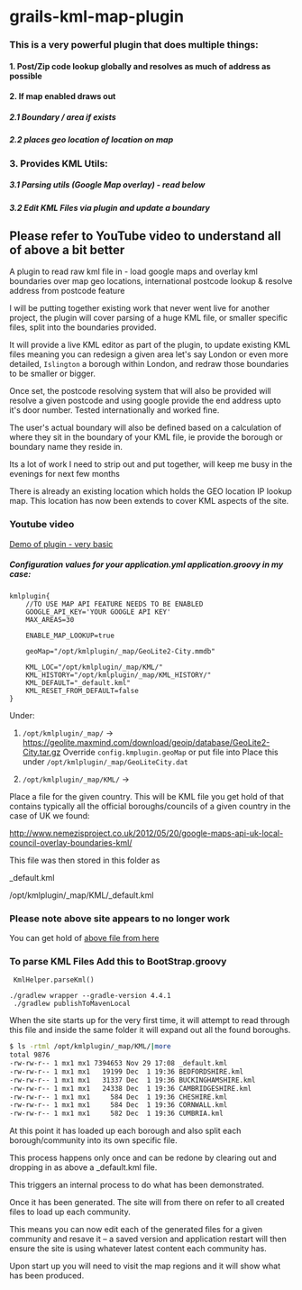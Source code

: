 # grails-kml-map-plugin
### This is a very powerful plugin that does multiple things:

#### 1. Post/Zip code lookup globally and resolves as much of address as possible

#### 2. If map enabled draws out 
##### 2.1 Boundary / area if exists 
##### 2.2 places geo location of location on map

### 3. Provides KML Utils:
##### 3.1 Parsing utils (Google Map overlay) - read below
##### 3.2 Edit KML Files via plugin and update a boundary 

## Please refer to YouTube video to understand all of above a bit better

 

A plugin to read raw kml file in - load google maps and overlay kml boundaries over map geo locations, international postcode lookup &amp; resolve address from postcode feature



I will be putting together existing work that never went live for another project, the plugin will cover parsing of a huge KML file, or smaller specific files, split into the boundaries provided. 

It will provide a live KML editor as part of the plugin, to update existing KML files meaning you can redesign a given area let's say London or even more detailed, `Islington` a borough within London, and redraw those boundaries to be smaller or bigger.

Once set, the postcode resolving system that will also be provided will resolve a given postcode and using google provide the end address upto it's door number. Tested internationally and worked fine.

The user's actual boundary will also be defined based on a calculation of where they sit in the boundary of your KML file, ie provide the borough or boundary name they reside in.


Its a lot of work I need to strip out and put together, will keep me busy in the evenings for next few months


There is already an existing location which holds the GEO location IP lookup map. 
This location has now been extends to cover KML aspects of the site.

### Youtube video
[Demo of plugin - very basic ](https://youtu.be/aG5Pj5Ggok4)

##### Configuration values for your application.yml application.groovy in my case:

```
kmlplugin{
    //TO USE MAP API FEATURE NEEDS TO BE ENABLED
    GOOGLE_API_KEY='YOUR GOOGLE API KEY'  
    MAX_AREAS=30

    ENABLE_MAP_LOOKUP=true

    geoMap="/opt/kmlplugin/_map/GeoLite2-City.mmdb"

    KML_LOC="/opt/kmlplugin/_map/KML/"
    KML_HISTORY="/opt/kmlplugin/_map/KML_HISTORY/"
    KML_DEFAULT="_default.kml"
    KML_RESET_FROM_DEFAULT=false
}
```
Under:
1.  `/opt/kmlplugin/_map/` -> https://geolite.maxmind.com/download/geoip/database/GeoLite2-City.tar.gz
Override `config.kmplugin.geoMap` or put file into
Place this under `/opt/kmlplugin/_map/GeoLiteCity.dat`




2. `/opt/kmlplugin/_map/KML/` ->


Place a file for the given country. This will be KML file you get hold of that contains typically all the official boroughs/councils of a given country in the case of UK we found:

http://www.nemezisproject.co.uk/2012/05/20/google-maps-api-uk-local-council-overlay-boundaries-kml/

This file was then stored in this folder as 

_default.kml


/opt/kmlplugin/_map/KML/_default.kml


### Please note above  site appears to no longer work 
You can get hold of [above file from here](https://github.com/vahidhedayati/grailskml-test/tree/master/DOWNLOADS)  

### To parse KML Files  Add this to BootStrap.groovy

```
 KmlHelper.parseKml()
```

```
./gradlew wrapper --gradle-version 4.4.1
 ./gradlew publishToMavenLocal
```

 
When the site starts up for the very first time, it will attempt to read through this file and inside the same folder it will expand out all the found boroughs.

```bash
$ ls -rtml /opt/kmlplugin/_map/KML/|more
total 9876
-rw-rw-r-- 1 mx1 mx1 7394653 Nov 29 17:08 _default.kml
-rw-rw-r-- 1 mx1 mx1   19199 Dec  1 19:36 BEDFORDSHIRE.kml
-rw-rw-r-- 1 mx1 mx1   31337 Dec  1 19:36 BUCKINGHAMSHIRE.kml
-rw-rw-r-- 1 mx1 mx1   24338 Dec  1 19:36 CAMBRIDGESHIRE.kml
-rw-rw-r-- 1 mx1 mx1     584 Dec  1 19:36 CHESHIRE.kml
-rw-rw-r-- 1 mx1 mx1     584 Dec  1 19:36 CORNWALL.kml
-rw-rw-r-- 1 mx1 mx1     582 Dec  1 19:36 CUMBRIA.kml
```

At this point it has loaded up each borough and also split each borough/community into its own specific file.

This process happens only once and can be redone by clearing out and dropping in as above a _default.kml file.

This triggers an internal process to do what has been demonstrated.

Once it has been generated. The site will from there on refer to all created files to load up each community.

This means you can now edit each of the generated files for a given community and resave it – a saved version and application restart will then ensure the site is using whatever latest content each community has.

Upon start up you will need to visit the  map regions and it will show what has been produced.
